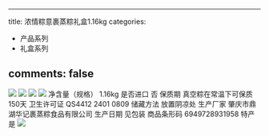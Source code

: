 
---
title: 浓情粽意裹蒸粽礼盒1.16kg
categories:
- 产品系列
- 礼盒系列

comments: false
---

<img src="/css/images/lihe/1.jpg">
<img src="/css/images/lihe/2.jpg">
<img src="/css/images/lihe/3.jpg">
<img src="/css/images/lihe/4.jpg">
净含量（规格） 	1.16kg 	是否进口 	否
保质期 	真空粽在常温下可保质150天 	卫生许可证 	QS4412 2401 0809
储藏方法 	放置阴凉处 	生产厂家 	肇庆市鼎湖华记裹蒸粽食品有限公司
生产日期 	见包装 	商品条形码 	6949728931958
特产 	是

<img src="/css/images/lihe/5.jpg">